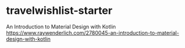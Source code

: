 # travelwishlist-starter
An Introduction to Material Design with Kotlin
https://www.raywenderlich.com/2780045-an-introduction-to-material-design-with-kotlin
